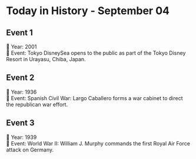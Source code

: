 # Today in History - September 04

## Event 1
📅 Year: 2001  
📝 Event: Tokyo DisneySea opens to the public as part of the Tokyo Disney Resort in Urayasu, Chiba, Japan.

## Event 2
📅 Year: 1936  
📝 Event: Spanish Civil War: Largo Caballero forms a war cabinet to direct the republican war effort.

## Event 3
📅 Year: 1939  
📝 Event: World War II: William J. Murphy commands the first Royal Air Force attack on Germany.

